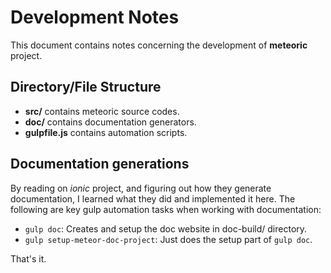 # Development Notes

This document contains notes concerning the development of **meteoric** project.

## Directory/File Structure
* **src/** contains meteoric source codes.
* **doc/** contains documentation generators.
* **gulpfile.js** contains automation scripts.

## Documentation generations

By reading on *ionic* project, and figuring out how they generate
documentation, I learned what they did and implemented it here. The
following are key gulp automation tasks when working with documentation:

* `gulp doc`: Creates and setup the doc website in doc-build/ directory.
* `gulp setup-meteor-doc-project`: Just does the setup part of `gulp doc`.

That's it.